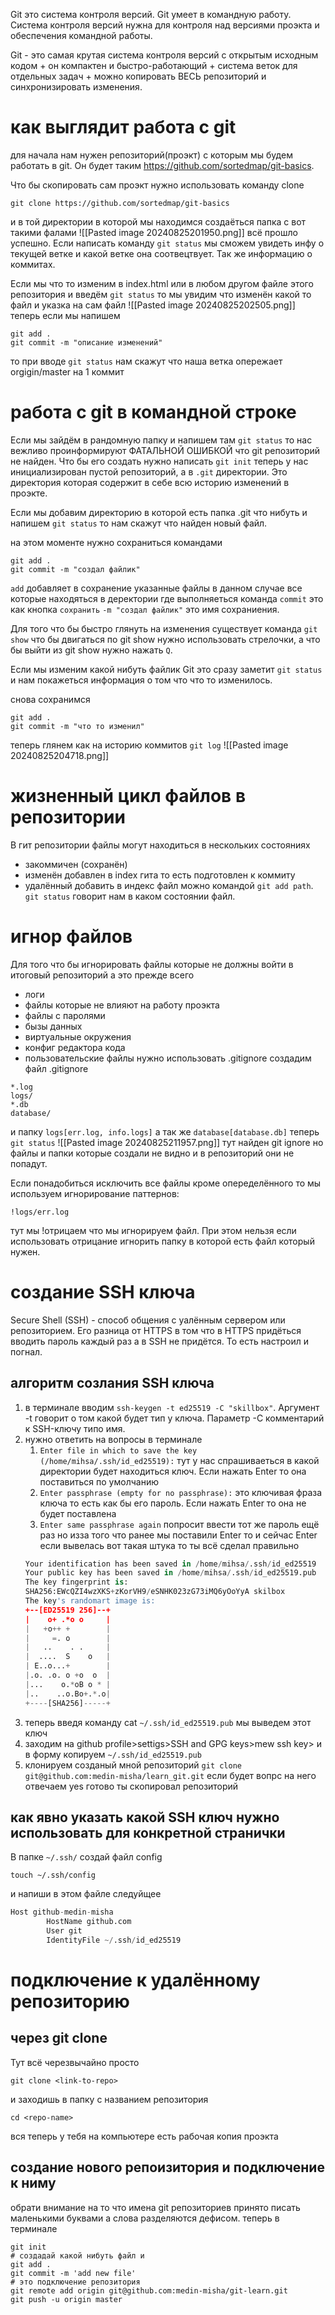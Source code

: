 
Git это система контроля версий. Git умеет в командную работу. Система контроля версий нужна для контроля над версиями проэкта и обеспечения командной работы.

Git - это самая крутая система контроля версий с открытым исходным кодом + он компактен и быстро-работающий + система веток для отдельных задач + можно копировать ВЕСЬ репозиторий и синхронизировать изменения.

#  как выглядит работа с git
для начала нам нужен репозиторий(проэкт) с которым мы будем работать в git. Он будет таким https://github.com/sortedmap/git-basics.

Что бы скопировать сам проэкт нужно использовать команду clone
```git
git clone https://github.com/sortedmap/git-basics
```
и в той директории в которой мы находимся создаёться папка с вот такими фалами
![[Pasted image 20240825201950.png]]
всё прошло успешно. Если написать команду `git status` мы сможем увидеть инфу о текущей ветке и какой ветке она соотвецтвует. Так же информацию о коммитах.

Если мы что то изменим в index.html или в любом другом файле этого репозитория и введём `git status` то мы увидим что изменён какой то файл и указка на сам файл
![[Pasted image 20240825202505.png]]
теперь если мы напишем 
```
git add .
git commit -m "описание изменений"
```
то при вводе `git status` нам скажут что наша ветка опережает orgigin/master на 1 коммит
# работа с git в командной строке
Если мы зайдём в рандомную папку и напишем там `git status` то нас вежливо проинформируют ФАТАЛЬНОЙ ОШИБКОЙ что git репозиторий не найден. Что бы его создать нужно написать `git init`
теперь у нас инициализирован пустой репозиторий, а в `.git` директории. Это директория которая содержит в себе всю историю изменений в проэкте. 

Если мы добавим директорию в которой есть папка .git что нибуть и напишем `git status` то нам скажут что найден новый файл.

на этом моменте нужно сохраниться командами
```
git add .
git commit -m "создал файлик"
```
`add` добавляет в сохранение указанные файлы в данном случае все которые находяться в деректории где выполняеться команда
`commit` это как кнопка `сохранить` `-m "создал файлик"` это имя сохраниения.

Для того что бы быстро глянуть на изменения существует команда `git show` что бы двигаться по git show нужно использовать стрелочки, а что бы выйти из git show нужно нажать `Q`.

Если мы изменим какой нибуть файлик Git это сразу заметит `git status` и нам покажеться информация о том что что то изменилось.

снова сохранимся
```
git add .
git commit -m "что то изменил"
```

теперь глянем как на историю коммитов `git log`
![[Pasted image 20240825204718.png]]
# жизненный цикл файлов в репозитории
В гит репозитории файлы могут находиться в нескольких состояниях
- закоммичен (сохранён)
- изменён добавлен в index гита то есть подготовлен к коммиту
- удалённый
добавить в индекс файл можно командой `git add path`. `git status` говорит нам в каком состоянии файл.

# игнор файлов
Для того что бы игнорировать файлы которые не должны войти в итоговый репозиторий а это прежде всего
- логи
- файлы которые не влияют на работу проэкта
- файлы с паролями
- бызы данных
- виртуальные окружения
- конфиг редактора кода
- пользовательские файлы
нужно использовать .gitignore
создадим файл .gitignore
```.gitignore
*.log  
logs/  
*.db  
database/
```
и папку `logs[err.log, info.logs]` а так же `database[database.db]`
теперь `git status`
![[Pasted image 20240825211957.png]]
 тут найден git ignore но файлы и папки которые создали не видно и в репозиторий они не попадут.

Если понадобиться исключить все файлы кроме опеределённого то мы используем игнорирование паттернов:

```
!logs/err.log
```
тут мы !отрицаем что мы игнорируем файл. При этом нельзя если использовать отрицание игнорить папку в которой есть файл который нужен.
# создание SSH ключа
Secure Shell (SSH) - способ общения с уалённым сервером или репозиторием. Его разница от HTTPS в том что в HTTPS придёться вводить пароль каждый раз а в SSH не придётся. То есть настроил и погнал.
## алгоритм созлания SSH ключа
1. в терминале вводим `ssh-keygen -t ed25519 -C "skillbox"`. Аргумент -t говорит о том какой будет тип у ключа. Параметр -С комментарий к SSH-ключу типо имя.
2. нужно ответить на вопросы в терминале 
	1. `Enter file in which to save the key (/home/mihsa/.ssh/id_ed25519):` тут у нас спрашиваеться в какой директории будет находиться ключ. Если нажать Enter то она поставиться по умолчанию
	2. `Enter passphrase (empty for no passphrase):` это ключивая фраза ключа то есть как бы его пароль. Если нажать Enter то она не будет поставлена
	3. `Enter same passphrase again` попросит ввести тот же пароль ещё раз но изза того что ранее мы поставили Enter то и сейчас Enter
	если вывелась вот такая штука то ты всё сделал правильно
	```python
	Your identification has been saved in /home/mihsa/.ssh/id_ed25519
	Your public key has been saved in /home/mihsa/.ssh/id_ed25519.pub
	The key fingerprint is:
	SHA256:EWcQZI4wzXKS+zKorVH9/eSNHK023zG73iMQ6yOoYyA skilbox
	The key's randomart image is:
	+--[ED25519 256]--+
	|    o+ .*o o     |
	|   +o++ +        |
	|     =. o        |
	|   ..    . .     |
	|  ....  S    o   |
	| E..o...+        |
	|.o. .o. o +o  o  |
	|...    o.*oB o * |
	|..    ..o.Bo+.*.o|
	+----[SHA256]-----+
	```
3. теперь введя команду cat `~/.ssh/id_ed25519.pub` мы выведем этот ключ
4. заходим на github profile>settigs>SSH and GPG keys>mew ssh key> и в форму копируем `~/.ssh/id_ed25519.pub`
5. клонируем созданый мной репозиторий `git clone git@github.com:medin-misha/learn_git.git` если будет вопрс на него отвечаем yes
готово ты скопировал репозиторий

## как явно указать какой SSH ключ нужно использовать для конкретной странички
В папке `~/.ssh/` создай файл config 
```shell
touch ~/.ssh/config
```
и напиши в этом файле следуйщее
```python
Host github-medin-misha
        HostName github.com
        User git
        IdentityFile ~/.ssh/id_ed25519                                         
```
# подключение к удалённому репозиторию
## через git clone 
Тут всё черезвычайно просто 
```shell
git clone <link-to-repo>
```
и заходишь в папку с названием репозитория
```shell
cd <repo-name>
```
вся теперь у тебя на компьютере есть рабочая копия проэкта
## создание нового репоизитория и подключение к ниму
обрати внимание на то что имена git репозиториев принято писать маленькими буквами а слова разделяются дефисом.
теперь в терминале 
```shell
git init 
# создадай какой нибуть файл и
git add .
git commit -m 'add new file'
# это подключение репозитория
git remote add origin git@github.com:medin-misha/git-learn.git
git push -u origin master
```